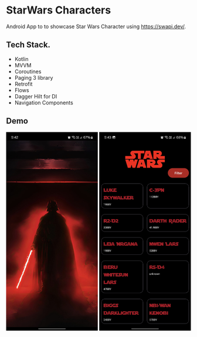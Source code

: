 # StarWars Characters
Android App to to showcase Star Wars Character using https://swapi.dev/.

## Tech Stack.
- Kotlin
- MVVM
- Coroutines
- Paging 3 library
- Retrofit
- Flows
- Dagger Hilt for DI
- Navigation Components

## Demo
<img src="screenshot1.jpg" width="250"/> <img src="screenshot2.jpg" width="250"/>
